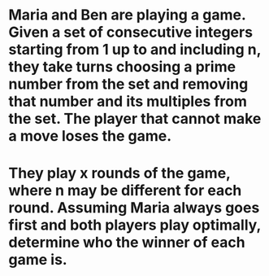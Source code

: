 # Maria and Ben are playing a game. Given a set of consecutive integers starting from 1 up to and including n, they take turns choosing a prime number from the set and removing that number and its multiples from the set. The player that cannot make a move loses the game.

# They play x rounds of the game, where n may be different for each round. Assuming Maria always goes first and both players play optimally, determine who the winner of each game is.
